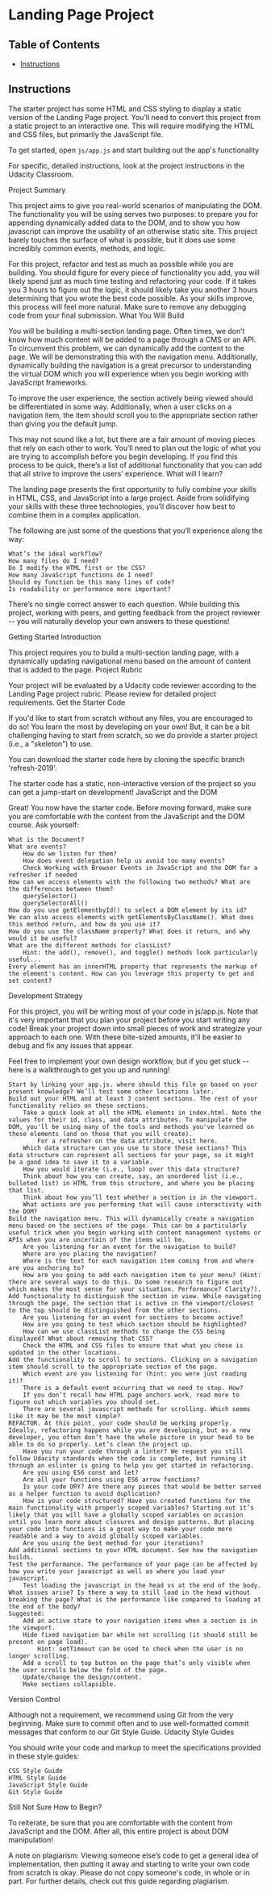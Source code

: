 # Landing Page Project

## Table of Contents

* [Instructions](#instructions)

## Instructions

The starter project has some HTML and CSS styling to display a static version of the Landing Page project. You'll need to convert this project from a static project to an interactive one. This will require modifying the HTML and CSS files, but primarily the JavaScript file.

To get started, open `js/app.js` and start building out the app's functionality

For specific, detailed instructions, look at the project instructions in the Udacity Classroom.

Project Summary

This project aims to give you real-world scenarios of manipulating the DOM. The functionality you will be using serves two purposes: to prepare you for appending dynamically added data to the DOM, and to show you how javascript can improve the usability of an otherwise static site. This project barely touches the surface of what is possible, but it does use some incredibly common events, methods, and logic.

For this project, refactor and test as much as possible while you are building. You should figure for every piece of functionality you add, you will likely spend just as much time testing and refactoring your code. If it takes you 3 hours to figure out the logic, it should likely take you another 3 hours determining that you wrote the best code possible. As your skills improve, this process will feel more natural. Make sure to remove any debugging code from your final submission.
What You Will Build

You will be building a multi-section landing page. Often times, we don’t know how much content will be added to a page through a CMS or an API. To circumvent this problem, we can dynamically add the content to the page. We will be demonstrating this with the navigation menu. Additionally, dynamically building the navigation is a great precursor to understanding the virtual DOM which you will experience when you begin working with JavaScript frameworks.

To improve the user experience, the section actively being viewed should be differentiated in some way. Additionally, when a user clicks on a navigation item, the item should scroll you to the appropriate section rather than giving you the default jump.

This may not sound like a lot, but there are a fair amount of moving pieces that rely on each other to work. You’ll need to plan out the logic of what you are trying to accomplish before you begin developing. If you find this process to be quick, there’s a list of additional functionality that you can add that all strive to improve the users’ experience.
What will I learn?

The landing page presents the first opportunity to fully combine your skills in HTML, CSS, and JavaScript into a large project. Aside from solidifying your skills with these three technologies, you’ll discover how best to combine them in a complex application.

The following are just some of the questions that you’ll experience along the way:

    What’s the ideal workflow?
    How many files do I need?
    Do I modify the HTML first or the CSS?
    How many JavaScript functions do I need?
    Should my function be this many lines of code?
    Is readability or performance more important?

There’s no single correct answer to each question. While building this project, working with peers, and getting feedback from the project reviewer -- you will naturally develop your own answers to these questions!


Getting Started
Introduction

This project requires you to build a multi-section landing page, with a dynamically updating navigational menu based on the amount of content that is added to the page.
Project Rubric

Your project will be evaluated by a Udacity code reviewer according to the Landing Page project rubric. Please review for detailed project requirements.
Get the Starter Code

If you'd like to start from scratch without any files, you are encouraged to do so! You learn the most by developing on your own! But, it can be a bit challenging having to start from scratch, so we do provide a starter project (i.e., a "skeleton") to use.

You can download the starter code here by cloning the specific branch 'refresh-2019'.

The starter code has a static, non-interactive version of the project so you can get a jump-start on development!
JavaScript and the DOM

Great! You now have the starter code. Before moving forward, make sure you are comfortable with the content from the JavaScript and the DOM course. Ask yourself:

    What is the Document?
    What are events?
        How do we listen for them?
        How does event delegation help us avoid too many events?
        Check Working with Browser Events in JavaScript and the DOM for a refresher if needed
    How can we access elements with the following two methods? What are the differences between them?
        querySelector()
        querySelectorAll()
    How do you use getElementbyId() to select a DOM element by its id?
    We can also access elements with getElementsByClassName(). What does this method return, and how do you use it?
    How do you use the className property? What does it return, and why would it be useful?
    What are the different methods for classList?
        Hint: the add(), remove(), and toggle() methods look particularly useful...
    Every element has an innerHTML property that represents the markup of the element's content. How can you leverage this property to get and set content?

Development Strategy

For this project, you will be writing most of your code in js/app.js. Note that it's very important that you plan your project before you start writing any code! Break your project down into small pieces of work and strategize your approach to each one. With these bite-sized amounts, it'll be easier to debug and fix any issues that appear.

Feel free to implement your own design workflow, but if you get stuck -- here is a walkthrough to get you up and running!

    Start by linking your app.js. where should this file go based on your present knowledge? We’ll test some other locations later.
    Build out your HTML and at least 3 content sections. The rest of your functionality relies on these sections.
        Take a quick look at all the HTML elements in index.html. Note the values for their id, class, and data attributes. To manipulate the DOM, you'll be using many of the tools and methods you've learned on these elements (and on those that you will create).
            For a refresher on the data attribute, visit here.
        Which data structure can you use to store these sections? This data structure can represent all sections for your page, so it might be a good idea to save it to a variable.
        How you would iterate (i.e., loop) over this data structure?
        Think about how you can create, say, an unordered list (i.e., bulleted list) in HTML from this structure, and where you be placing that list.
        Think about how you’ll test whether a section is in the viewport.
        What actions are you performing that will cause interactivity with the DOM?
    Build the navigation menu. This will dynamically create a navigation menu based on the sections of the page. This can be a particularly useful trick when you begin working with content management systems or APIs when you are uncertain of the items will be.
        Are you listening for an event for the navigation to build?
        Where are you placing the navigation?
        Where is the text for each navigation item coming from and where are you anchoring to?
        How are you going to add each navigation item to your menu? (Hint: there are several ways to do this. Do some research to figure out which makes the most sense for your situation. Performance? Clarity?).
    Add functionality to distinguish the section in view. While navigating through the page, the section that is active in the viewport/closest to the top should be distinguished from the other sections.
        Are you listening for an event for sections to become active?
        How are you going to test which section should be highlighted?
        How can we use classList methods to change the CSS being displayed? What about removing that CSS?
        Check the HTML and CSS files to ensure that what you chose is updated in the other locations.
    Add the functionality to scroll to sections. Clicking on a navigation item should scroll to the appropriate section of the page.
        Which event are you listening for (hint: you were just reading it)?
        There is a default event occurring that we need to stop. How?
        If you don’t recall how HTML page anchors work, read more to figure out which variables you should set.
        There are several javascript methods for scrolling. Which seems like it may be the most simple?
    REFACTOR. At this point, your code should be working properly. Ideally, refactoring happens while you are developing, but as a new developer, you often don’t have the whole picture in your head to be able to do so properly. Let’s clean the project up.
        Have you run your code through a linter? We request you still follow Udacity standards when the code is complete, but running it through an eslinter is going to help you get started in refactoring.
        Are you using ES6 const and let?
        Are all your functions using ES6 arrow functions?
        Is your code DRY? Are there any pieces that would be better served as a helper function to avoid duplication?
        How is your code structured? Have you created functions for the main functionality with properly scoped variables? Starting out it’s likely that you will have a globally scoped variables on occasion until you learn more about closures and design patterns. But placing your code into functions is a great way to make your code more readable and a way to avoid globally scoped variables.
        Are you using the best method for your iterations?
    Add additional sections to your HTML document. See how the navigation builds.
    Test the performance. The performance of your page can be affected by how you write your javascript as well as where you load your javascript.
        Test loading the javascript in the head vs at the end of the body. What issues arise? Is there a way to still load in the head without breaking the page? What is the performance like compared to loading at the end of the body?
    Suggested:
        Add an active state to your navigation items when a section is in the viewport.
        Hide fixed navigation bar while not scrolling (it should still be present on page load).
            Hint: setTimeout can be used to check when the user is no longer scrolling.
        Add a scroll to top button on the page that’s only visible when the user scrolls below the fold of the page.
        Update/change the design/content.
        Make sections collapsible.

Version Control

Although not a requirement, we recommend using Git from the very beginning. Make sure to commit often and to use well-formatted commit messages that conform to our Git Style Guide.
Udacity Style Guides

You should write your code and markup to meet the specifications provided in these style guides:

    CSS Style Guide
    HTML Style Guide
    JavaScript Style Guide
    Git Style Guide

Still Not Sure How to Begin?

To reiterate, be sure that you are comfortable with the content from JavaScript and the DOM. After all, this entire project is about DOM manipulation!

A note on plagiarism: Viewing someone else’s code to get a general idea of implementation, then putting it away and starting to write your own code from scratch is okay. Please do not copy someone's code, in whole or in part. For further details, check out this guide regarding plagiarism.
